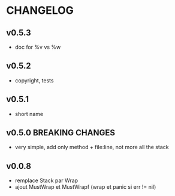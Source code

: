 # CHANGELOG

## v0.5.3
- doc for %v vs %w

## v0.5.2
- copyright, tests

## v0.5.1
- short name

## v0.5.0 BREAKING CHANGES
- very simple, add only method + file:line, not more all the stack

## v0.0.8
- remplace Stack par Wrap
- ajout MustWrap et MustWrapf (wrap et panic si err != nil)
